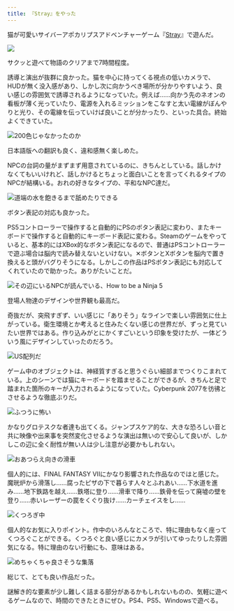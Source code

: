 ```yaml
---
title: 『Stray』をやった
---
```

猫が可愛いサイバーアポカリプスアドベンチャーゲーム『[Stray](https://store.steampowered.com/app/1332010/Stray/?l=japanese)』で遊んだ。

![](https://lh3.googleusercontent.com/4P2VBfxwBgiQd3cl9XIZA40yLXmTFBgYIqkS2bXgRn6ydobXgAPZKg14I_hG5c99C2Q113jgzKYUmy2yeCxZBIYcvO5i2XV7TG4r3u6YIO0KlboFq9OVBsq1NCKhWVAg3R4dThI3EEBjSpmhWe8IikQTDjIv4YrTA7p0MMvV4RojOrs5EA9nexlhjg)

サクッと遊べて物語のクリアまで7時間程度。

誘導と演出が抜群に良かった。猫を中心に持ってくる視点の低いカメラで、HUDが無く没入感があり、しかし次に向かうべき場所が分かりやすいよう、良い感じの雰囲気で誘導されるようになっていた。例えば……向かう先のネオンの看板が薄く光っていたり、電源を入れるミッションをこなすと太い電線がぼんやりと光り、その電線を伝っていけば良いことが分かったり、といった具合。終始よくできていた。

![](https://lh4.googleusercontent.com/54QqIHBz-diWNceUbh7BQfGBSIhLKatRIwNAfmnMLLh99O7sl1mIqYofvOCXdy3WNDuUzxiUN9OdFRNexNoK2XnGNfuOU-TjR1M8ieVlhpRcx8wHT6oAlJrS7ZwObj9UXcBctGj95YY-ZYTV4vtPCveIuOeMOczrhh03UPO6JmYBgTjQzQIohAqrww "200色じゃなかったのか")

日本語版への翻訳も良く、違和感無く楽しめた。

NPCの台詞の量がまずまず用意されているのに、きちんとしている。話しかけなくてもいいけれど、話しかけるとちょっと面白いことを言ってくれるタイプのNPCが結構いる。おれの好きなタイプの、平和なNPC達だ。

![](https://lh4.googleusercontent.com/MbcgKkS8OiX2cnRgAWNvFoC2zmNPHGrW8SwyvsOZEXhcuU590GaA7voe0hZkrpLwGueikJAooXqp1HJ7sJQMB_VJDWmjn5Opsy-8rKBL4i75hEdPEibPN0Itg-WyFZquQM0EgGwMTIP-GLbjzBOwjbTCXaUxpcvVUYIJL0wsuxlvdJ6Nv6X-GPDBeg "道端の水を飽きるまで舐めたりできる")

ボタン表記の対応も良かった。

PS5コントローラーで操作すると自動的にPSのボタン表記に変わり、またキーボードで操作すると自動的にキーボード表記に変わる。Steamのゲームをやっていると、基本的にはXBox的なボタン表記になるので、普通はPSコントローラーで遊ぶ場合は脳内で読み替えないといけない。✕ボタンとXボタンを脳内で置き換えると頭がバグりそうになる。しかしこの作品はPSボタン表記にも対応してくれていたので助かった。ありがたいことだ。

![](https://lh6.googleusercontent.com/LbvX8-g-9ZTDppLuXJy0AEPLEHgMFY8huksdDnAPXsB6UgzJVIBOAgkHv4vvOBAUU0T6jegQXD0_qet3fL7gNgfbVwP18F1s6WUIG80CtO2k-tOHUPtuhWA1-aMshXLMFqPSSvGnnZWe_HvpROPatPRFynB4DUmJ-wNJGfr9-CKQ4Q0ybvm7Y3f56A "その辺にいるNPCが読んでいる、How to be a Ninja 5")

登場人物達のデザインや世界観も最高だ。

奇抜だが、突飛すぎず、いい感じに「ありそう」なラインで楽しい雰囲気に仕上がっている。衛生環境とか考えると住みたくない感じの世界だが、ずっと見ていたい世界ではある。作り込みがとにかくすごいという印象を受けたが、一体どういう風にデザインしていったのだろう。

![](https://lh4.googleusercontent.com/rqTtMGWDUY2yYzJxVQjoMD1soGb1jGO_GrbyuAIIrMBg_XovPI86pGf6P5tr-KEY4d3dEtzznUpnfCgvXGsbnOJ9YEGo05toZyOe-DMcXIpSS5WY3ZSAdpQjhOAVDSInCEhrOL2RxHWAFK8XCPdOeV57rCN88-hKEY6mYGnP2TNpVH5GV5WqG7QLPQ "US配列だ")

ゲーム中のオブジェクトは、神経質すぎると思うぐらい細部までつくりこまれている。上のシーンでは猫にキーボードを踏ませることができるが、きちんと足で踏まれた箇所のキーが入力されるようになっていた。Cyberpunk 2077を彷彿とさせるような徹底ぶりだ。

![](https://lh3.googleusercontent.com/pMjLHuOUp4-5K0MwXcG7QhHnuFhEN5iXilGNvDGYYp_EDZo3UWaJqQKucO4nsiFFNP-A184KDtKkk_9byN_Pjt6Z1mmUlXWlPU2M7ZUI771TgDOTApUQndrYGx_eldXiBBRstG3hIj7W7uWV5b6C_L-Clkp_O8Q2US3dSDArKJ7FiNY32wnyIc05fw "ふつうに怖い")

かなりグロテスクな者達も出てくる。ジャンプスケア的な、大きな恐ろしい音と共に映像や出来事を突然変化させるような演出は無いので安心して良いが、しかしこの辺に全く耐性が無い人は少し注意が必要かもしれない。

![](https://lh6.googleusercontent.com/EYs-ZFQrCToPUXuMmn3DzdpnzKT6WgzYTxyb0HfpS_hv7MFumus0jcHBW6BqQ-iqBfbOZyWbUhY7e1fzcxDaxOAT8rfphSVRu7JP7lFN94eXoouI1aO_3GX7PcaoOsDFSnDpk36Cy1S80L_GoZ4p53oupjzKoK0gEAu2_3A-RLNx0h5jLg7wizVCXw "おあつらえ向きの滑車")

個人的には、FINAL FANTASY VIIにかなり影響された作品なのではと感じた。魔晄炉から滑落し……腐ったピザの下で暮らす人々とふれあい……下水道を進み……地下鉄路を越え……鉄塔に登り……滑車で降り……鉄骨を伝って廃墟の壁を登り……赤いレーザーの罠をくぐり抜け……カーチェイスをし……

![](https://lh5.googleusercontent.com/PWSRnsDkFLnZldKOR-cAdACO8jB-8KqSeDA6fVPaIwwkt4reQGrITnaKuucEQD2ywhskXNiQKZpbzWjlJLQBH1VEIiO8rtrLRBbcieV9vNpXVr3U5D4Gnqn4VLXHdOYVHQaFYJhRpyuqYgBL02iz384R1ig3s5biTMsxo7IdFkfqn8RRcIfQOR3UyA "くつろぎ中")

個人的なお気に入りポイント。作中のいろんなところで、特に理由もなく座ってくつろぐことができる。くつろぐと良い感じにカメラが引いてゆったりした雰囲気になる。特に理由のない行動にも、意味はある。

![](https://lh6.googleusercontent.com/c-tjGN-hmjX3GKmk5wETnip9ijzeb92yMfht_eayv0Y4P1wjshgEwZe9feN8hq1UjGBkj2hAqENjNVBE0mjo7V0KbcB8BKP8fxqbEw06NKyy42oiaaQRHAHZb3PGOWGU0E79kLIQGFWKgdzHZFE-7Ms-1XbdplQuEuevd-r535XZa8e9yaB9A-YRBw "めちゃくちゃ良さそうな集落")

総じて、とても良い作品だった。

謎解き的な要素が少し難しく詰まる部分があるかもしれないものの、気軽に遊べるゲームなので、時間のできたときにぜひ。PS4、PS5、Windowsで遊べる。
